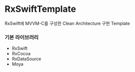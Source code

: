 # RxSwiftTemplate

RxSwift에 MVVM-C를 구성한 Clean Architecture 구현 Template


### 기본 라이브러리
* RxSwift
* RxCocoa
* RxDataSource
* Moya
